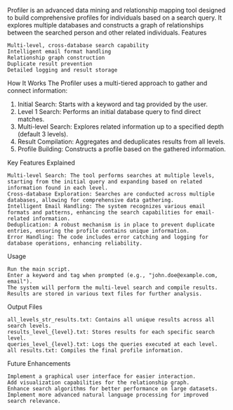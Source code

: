 Profiler is an advanced data mining and relationship mapping tool designed to build comprehensive profiles for individuals based on a search query. It explores multiple databases and constructs a graph of relationships between the searched person and other related individuals.
Features

    Multi-level, cross-database search capability
    Intelligent email format handling
    Relationship graph construction
    Duplicate result prevention
    Detailed logging and result storage

How It Works
The Profiler uses a multi-tiered approach to gather and connect information:

   1. Initial Search: Starts with a keyword and tag provided by the user.
   2. Level 1 Search: Performs an initial database query to find direct matches.
   3. Multi-level Search: Explores related information up to a specified depth (default 3 levels).
   4. Result Compilation: Aggregates and deduplicates results from all levels.
   5. Profile Building: Constructs a profile based on the gathered information.

Key Features Explained

    Multi-level Search: The tool performs searches at multiple levels, starting from the initial query and expanding based on related information found in each level.
    Cross-database Exploration: Searches are conducted across multiple databases, allowing for comprehensive data gathering.
    Intelligent Email Handling: The system recognizes various email formats and patterns, enhancing the search capabilities for email-related information.
    Deduplication: A robust mechanism is in place to prevent duplicate entries, ensuring the profile contains unique information.
    Error Handling: The code includes error catching and logging for database operations, enhancing reliability.

Usage

    Run the main script.
    Enter a keyword and tag when prompted (e.g., "john.doe@example.com, email").
    The system will perform the multi-level search and compile results.
    Results are stored in various text files for further analysis.

Output Files

    all_levels_str_results.txt: Contains all unique results across all search levels.
    results_level_{level}.txt: Stores results for each specific search level.
    queries_level_{level}.txt: Logs the queries executed at each level.
    all results.txt: Compiles the final profile information.

Future Enhancements

    Implement a graphical user interface for easier interaction.
    Add visualization capabilities for the relationship graph.
    Enhance search algorithms for better performance on large datasets.
    Implement more advanced natural language processing for improved search relevance.

